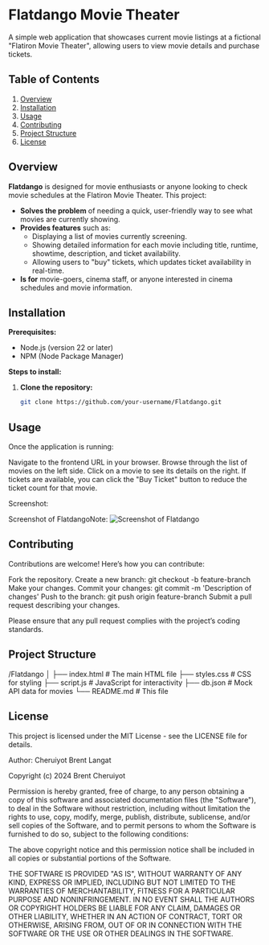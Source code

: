 # Flatdango Movie Theater

A simple web application that showcases current movie listings at a fictional "Flatiron Movie Theater", allowing users to view movie details and purchase tickets.

## Table of Contents

1. [Overview](#overview)
2. [Installation](#installation)
3. [Usage](#usage)
4. [Contributing](#contributing)
5. [Project Structure](#project-structure)
6. [License](#license)

## Overview

**Flatdango** is designed for movie enthusiasts or anyone looking to check movie schedules at the Flatiron Movie Theater. This project:

- **Solves the problem** of needing a quick, user-friendly way to see what movies are currently showing.
- **Provides features** such as:
  - Displaying a list of movies currently screening.
  - Showing detailed information for each movie including title, runtime, showtime, description, and ticket availability.
  - Allowing users to "buy" tickets, which updates ticket availability in real-time.
- **Is for** movie-goers, cinema staff, or anyone interested in cinema schedules and movie information.

## Installation

**Prerequisites:**

- Node.js (version 22 or later)
- NPM (Node Package Manager)

**Steps to install:**

1. **Clone the repository:**
   ```bash
   git clone https://github.com/your-username/Flatdango.git

##   Usage
Once the application is running:

Navigate to the frontend URL in your browser.
Browse through the list of movies on the left side. Click on a movie to see its details on the right.
If tickets are available, you can click the "Buy Ticket" button to reduce the ticket count for that movie.

Screenshot:

Screenshot of FlatdangoNote: 
![Screenshot of Flatdango](screenshot.png)

##   Contributing
Contributions are welcome! Here’s how you can contribute:

Fork the repository.
Create a new branch: git checkout -b feature-branch
Make your changes.
Commit your changes: git commit -m 'Description of changes'
Push to the branch: git push origin feature-branch
Submit a pull request describing your changes.

Please ensure that any pull request complies with the project’s coding standards.

##   Project Structure
/Flatdango
│
├── index.html           # The main HTML file
├── styles.css           # CSS for styling
├── script.js            # JavaScript for interactivity
├── db.json              # Mock API data for movies
└── README.md            # This file

##    License
This project is licensed under the MIT License - see the LICENSE file for details.

Author: Cheruiyot Brent Langat

Copyright (c) 2024 Brent Cheruiyot



Permission is hereby granted, free of charge, to any person obtaining a copy of this software and associated documentation files (the "Software"), to deal in the Software without restriction, including without limitation the rights to use, copy, modify, merge, publish, distribute, sublicense, and/or sell copies of the Software, and to permit persons to whom the Software is furnished to do so, subject to the following conditions:

The above copyright notice and this permission notice shall be included in all copies or substantial portions of the Software.

THE SOFTWARE IS PROVIDED "AS IS", WITHOUT WARRANTY OF ANY KIND, EXPRESS OR IMPLIED, INCLUDING BUT NOT LIMITED TO THE WARRANTIES OF MERCHANTABILITY, FITNESS FOR A PARTICULAR PURPOSE AND NONINFRINGEMENT. IN NO EVENT SHALL THE AUTHORS OR COPYRIGHT HOLDERS BE LIABLE FOR ANY CLAIM, DAMAGES OR OTHER LIABILITY, WHETHER IN AN ACTION OF CONTRACT, TORT OR OTHERWISE, ARISING FROM, OUT OF OR IN CONNECTION WITH THE SOFTWARE OR THE USE OR OTHER DEALINGS IN THE SOFTWARE.